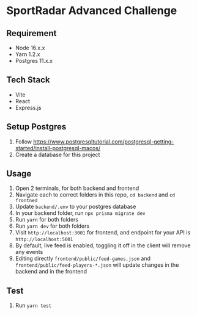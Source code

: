 # SportRadar Advanced Challenge

## Requirement

- Node 16.x.x
- Yarn 1.2.x
- Postgres 11.x.x

## Tech Stack

- Vite
- React
- Express.js

## Setup Postgres

1. Follow https://www.postgresqltutorial.com/postgresql-getting-started/install-postgresql-macos/
1. Create a database for this project

## Usage

1. Open 2 terminals, for both backend and frontend
1. Navigate each to correct folders in this repo, `cd backend` and `cd frontned`
1. Update `backend/.env` to your postgres database
1. In your backend folder, run `npx prisma migrate dev`
1. Run `yarn` for both folders
1. Run `yarn dev` for both folders
1. Visit `http://localhost:3001` for frontend, and endpoint for your API is `http://localhost:5001`
1. By default, live feed is enabled, toggling it off in the client will remove any events
1. Editing directly `frontend/public/feed-games.json` and `frontend/public/feed-players-*.json` will update changes in the backend and in the frontend

## Test

1. Run `yarn test`
